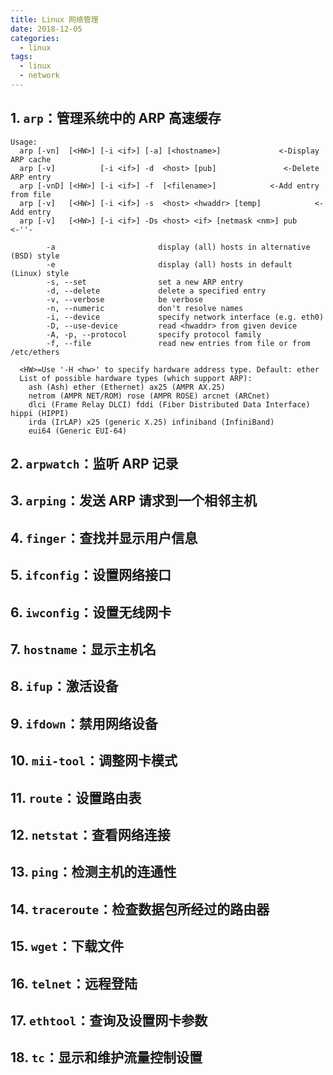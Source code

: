 ```yaml
---
title: Linux 网络管理
date: 2018-12-05
categories:
  - linux
tags:
  - linux
  - network
---
```


<!-- more -->

## 1. ```arp```：管理系统中的 ARP 高速缓存
```
Usage:
  arp [-vn]  [<HW>] [-i <if>] [-a] [<hostname>]             <-Display ARP cache
  arp [-v]          [-i <if>] -d  <host> [pub]               <-Delete ARP entry
  arp [-vnD] [<HW>] [-i <if>] -f  [<filename>]            <-Add entry from file
  arp [-v]   [<HW>] [-i <if>] -s  <host> <hwaddr> [temp]            <-Add entry
  arp [-v]   [<HW>] [-i <if>] -Ds <host> <if> [netmask <nm>] pub          <-''-

        -a                       display (all) hosts in alternative (BSD) style
        -e                       display (all) hosts in default (Linux) style
        -s, --set                set a new ARP entry
        -d, --delete             delete a specified entry
        -v, --verbose            be verbose
        -n, --numeric            don't resolve names
        -i, --device             specify network interface (e.g. eth0)
        -D, --use-device         read <hwaddr> from given device
        -A, -p, --protocol       specify protocol family
        -f, --file               read new entries from file or from /etc/ethers

  <HW>=Use '-H <hw>' to specify hardware address type. Default: ether
  List of possible hardware types (which support ARP):
    ash (Ash) ether (Ethernet) ax25 (AMPR AX.25)
    netrom (AMPR NET/ROM) rose (AMPR ROSE) arcnet (ARCnet)
    dlci (Frame Relay DLCI) fddi (Fiber Distributed Data Interface) hippi (HIPPI)
    irda (IrLAP) x25 (generic X.25) infiniband (InfiniBand)
    eui64 (Generic EUI-64)
```
## 2. ```arpwatch```：监听 ARP 记录
## 3. ```arping```：发送 ARP 请求到一个相邻主机
## 4. ```finger```：查找并显示用户信息
## 5. ```ifconfig```：设置网络接口
## 6. ```iwconfig```：设置无线网卡
## 7. ```hostname```：显示主机名
## 8. ```ifup```：激活设备
## 9. ```ifdown```：禁用网络设备
## 10. ```mii-tool```：调整网卡模式
## 11. ```route```：设置路由表
## 12. ```netstat```：查看网络连接
## 13. ```ping```：检测主机的连通性
## 14. ```traceroute```：检查数据包所经过的路由器
## 15. ```wget```：下载文件
## 16. ```telnet```：远程登陆
## 17. ```ethtool```：查询及设置网卡参数
## 18. ```tc```：显示和维护流量控制设置